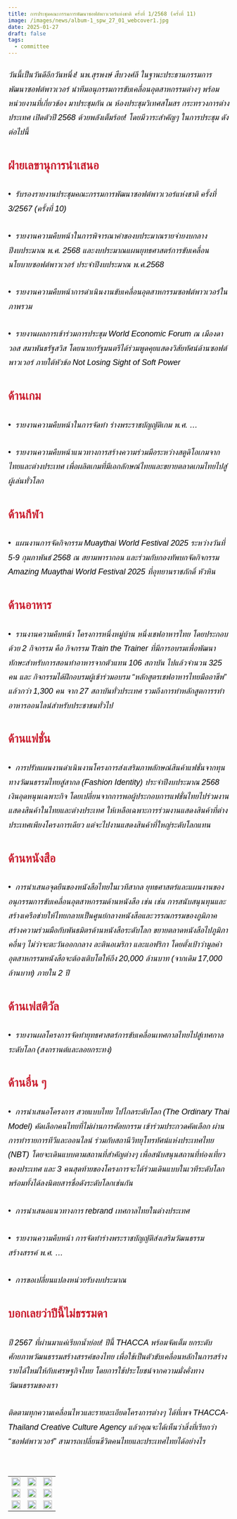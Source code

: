 ```yaml
---
title: การประชุมคณะกรรมการพัฒนาซอฟต์พาวเวอร์แห่งชาติ ครั้งที่ 1/2568 (ครั้งที่ 11)
image: /images/news/album-1_spw_27_01_webcover1.jpg
date: 2025-01-27
draft: false
tags:
  - committee
---
```

<style>
    body {
        color: black;
    }

    h3 {
        color: #ca2031;
        font-family: "IBM Plex Sans Thai", sans-serif;
        font-weight: bold;
        font-size: 26px;
        line-height: 1.8;
    }

    h4 {
        color: black;
        font-family: "sarabun", sans-serif;
        font-weight: bold;
        font-size: 18px;
        line-height: 1.8;
    }

h5 {
        color: black;
        font-family: "sarabun", sans-serif;
        font-weight: lighter;
        font-size: 18px;
        line-height: 1.8;
    }
</style>

##### วันนี้เป็นวันดีอีกวันหนึ่ง! นพ.สุรพงษ์ สืบวงศ์ลี ในฐานะประธานกรรมการพัฒนาซอฟต์พาวเวอร์ นำทีมอนุกรรมการขับเคลื่อนอุตสาหกรรมต่างๆ พร้อมหน่วยงานที่เกี่ยวข้อง มาประชุมกัน ณ ห้องประชุมวิเทศสโมสร กระทรวงการต่างประเทศ เปิดตัวปี 2568 ด้วยพลังเต็มร้อย! โดยมีวาระสำคัญๆ ในการประชุม ดังต่อไปนี้

### ฝ่ายเลขานุการนำเสนอ

##### •  รับรองรายงานประชุมคณะกรรมการพัฒนาซอฟต์พาวเวอร์แห่งชาติ ครั้งที่ 3/2567 (ครั้งที่ 10)

##### •  รายงานความคืบหน้าในการพิจารณาคำของบประมาณรายจ่ายงบกลาง ปีงบประมาณ พ.ศ. 2568 และงบประมาณแผนยุทธศาสตร์การขับเคลื่อนนโยบายซอฟต์พาวเวอร์ ประจำปีงบประมาณ พ.ศ.2568

##### •  รายงานความคืบหน้าการดำเนินงานขับเคลื่อนอุตสาหกรรมซอฟต์พาวเวอร์ในภาพรวม

##### •  รายงานผลการเข้าร่วมการประชุม World Economic Forum ณ เมืองดาวอส สมาพันธรัฐสวิส โดยนายกรัฐมนตรีได้ร่วมพูดคุยแสดงวิสัยทัศน์ด้านซอฟต์พาวเวอร์ ภายใต้หัวข้อ Not Losing Sight of Soft Power 

### ด้านเกม

##### •  รายงานความคืบหน้าในการจัดทำ ร่างพระราชบัญญัติเกม พ.ศ. …

##### •  รายงานความคืบหน้าแนวทางการสร้างความร่วมมือระหว่างสตูดิโอเกมจากไทยและต่างประเทศ เพื่อผลิตเกมที่มีเอกลักษณ์ไทยและขยายตลาดเกมไทยไปสู่ผู้เล่นทั่วโลก

### ด้านกีฬา

##### •  แผนงานการจัดกิจกรรม Muaythai World Festival 2025 ระหว่างวันที่ 5-9 กุมภาพันธ์ 2568 ณ สยามพารากอน และร่วมกับกองทัพบกจัดกิจกรรม Amazing Muaythai World Festival 2025 ที่อุทยานราชภักดิ์ หัวหิน

### ด้านอาหาร

##### •  รานงานความคืบหน้า โครงการหนึ่งหมู่บ้าน หนึ่งเชฟอาหารไทย โดยประกอบด้วย 2 กิจกรรม คือ กิจกรรม Train the Trainer ที่มีการอบรมเพื่อพัฒนาทักษะสำหรับการสอนทำอาหารจากตัวแทน 106 สถาบัน ไปแล้วจำนวน 325 คน และ กิจกรรมได้ฝึกอบรมผู้เข้าร่วมอบรม “หลักสูตรเชฟอาหารไทยมืออาชีพ” แล้วกว่า 1,300 คน จาก 27 สถาบันทั่วประเทศ รวมถึงการทำหลักสูตการรทำอาหารออนไลน์สำหรับประชาชนทั่วไป

### ด้านแฟชั่น

##### •  การปรับแผนงานดำเนินงานโครงการส่งเสริมภาพลักษณ์สินค้าแฟชั่นจากทุนทางวัฒนธรรมไทยสู่สากล (Fashion Identity) ประจำปีงบประมาณ 2568 เงินอุดหนุนเฉพาะกิจ โดยเปลี่ยนจากการพอผู้ประกอบการแฟชั่นไทยไปร่วมงานแสดงสินค้าในไทยและต่างประเทศ ให้เหลือเฉพาะการร่วมงานแสดงสินค้าที่ต่างประเทศเพียงโครงการเดียว แต่จะไปงานแสดงสินค้าที่ใหญ่ระดับโลกแทน

### ด้านหนังสือ

##### •  การนำเสนอจุดยืนของหนังสือไทยในเวทีสากล ยุทธศาสตร์และแผนงานของอนุกรรมการขับเคลื่อนอุตสาหกรรมด้านหนังสือ เช่น เช่น การสนับสนุนทุนและสร้างเครือข่ายให้ไทยกลายเป็นศูนย์กลางหนังสือและวรรณกรรมของภูมิภาค สร้างความร่วมมือกับพันธมิตรด้านหนังสือระดับโลก ขยายตลาดหนังสือไปภูมิภาคอื่นๆ ไม่ว่าจะตะวันออกกลาง ละตินอเมริกา และแอฟริกา โดยตั้งเป้าว่ามูลค่าอุตสาหกรรมหนังสือจะต้องเติบโตให้ถึง 20,000 ล้านบาท (จากเดิม 17,000 ล้านบาท) ภายใน 2 ปี

### ด้านเฟสติวัล

##### •  รายงานผลโครงการจัดทำยุทธศาสตร์การขับเคลื่อนเทศกาลไทยไปสู่เทศกาลระดับโลก (สงกรานต์และลอยกระทง)

### ด้านอื่น ๆ

##### •  การนำเสนอโครงการ สวยแบบไทย ไปไกลระดับโลก (The Ordinary Thai Model) คัดเลือกคนไทยที่ไม่ผ่านการศัลยกรรม เข้าร่วมประกวดคัดเลือก ผ่านการทำรายการทีวีและออนไลน์ ร่วมกับสถานีวิทยุโทรทัศน์แห่งประเทศไทย (NBT) โดยจะเดินแบบตามสถานที่สำคัญต่างๆ เพื่อสนับสนุนสถานที่ท่องเที่ยวของประเทศ และ 3 คนสุดท้ายของโครงการจะได้ร่วมเดินแบบในเวทีระดับโลก พร้อมทั้งได้ลงนิตยสารชื่อดังระดับโลกเช่นกัน

##### •  การนำเสนอแนวทางการ rebrand เทศกาลไทยในต่างประเทศ 

##### •  รายงานความคืบหน้า การจัดทำร่างพระราชบัญญัติส่งเสริมวัฒนธรรมสร้างสรรค์ พ.ศ. …

##### •  การขอเปลี่ยนแปลงหน่วยรับงบประมาณ

### บอกเลยว่าปีนี้ไม่ธรรมดา

##### ปี 2567 ที่ผ่านมาแค่เรียกน้ำย่อย! ปีนี้ THACCA พร้อมจัดเต็ม ยกระดับศักยภาพวัฒนธรรมสร้างสรรค์ของไทย เพื่อใช้เป็นตัวขับเคลื่อนหลักในการสร้างรายได้ใหม่ให้กับเศรษฐกิจไทย โดยการใช้ประโยชน์จากความมั่งคั่งทางวัฒนธรรมของเรา

##### ติดตามทุกความเคลื่อนไหวและรายละเอียดโครงการต่างๆ ได้ที่เพจ THACCA-Thailand Creative Culture Agency แล้วคุณจะได้เห็นว่าสิ่งที่เรียกว่า “ซอฟต์พาวเวอร์” สามารถเปลี่ยนชีวิตคนไทยและประเทศไทยได้อย่างไร

<p><br></p>
<table style="width: 100%; border-collapse: collapse; border: 0px solid rgb(255, 255, 255);">
    <tbody>
        <tr>
            <td style="width: 33.3333%; border: 0px solid rgb(255, 255, 255);"><img src="/images/album-1_ประชุม-spw_x_3.jpg" style="width: 100%;object-fit;"><br></td>
            <td style="width: 33.3333%; border: 0px solid rgb(255, 255, 255);"><img src="/images/album-1_ประชุม-spw_x_2.jpg" style="width: 100%;object-fit;"><br></td>
            <td style="width: 33.3333%; border: 0px solid rgb(255, 255, 255);"><img src="/images/album-1_ประชุม-spw_x_4.jpg" style="width: 100%;object-fit;"><br></td>
        </tr>
        <tr>
            <td style="width: 33.3333%; border: 0px solid rgb(255, 255, 255);"><img src="/images/album-1_ประชุม-spw_x_5.jpg" style="width: 100%;object-fit;"><br></td>
            <td style="width: 33.3333%; border: 0px solid rgb(255, 255, 255);"><img src="/images/album-1_ประชุม-spw_x_6.jpg" style="width: 100%;object-fit;"><br></td>
            <td style="width: 33.3333%; border: 0px solid rgb(255, 255, 255);"><img src="/images/album-1_ประชุม-spw_x_7.jpg" style="width: 100%;object-fit;"><br></td>
        </tr>

<tr>
            <td style="width: 33.3333%; border: 0px solid rgb(255, 255, 255);"><img src="/images/album-1_ประชุม-spw_x_10.jpg" style="width: 100%;object-fit;"><br></td>
            <td style="width: 33.3333%; border: 0px solid rgb(255, 255, 255);"><img src="/images/album-1_ประชุม-spw_x_9.jpg" style="width: 100%;object-fit;"><br></td>
            <td style="width: 33.3333%; border: 0px solid rgb(255, 255, 255);"><img src="/images/album-1_ประชุม-spw_x_12.jpg" style="width: 100%;object-fit;"><br></td>
        </tr>
        </tr>
    </tbody>
</table>

![]()
